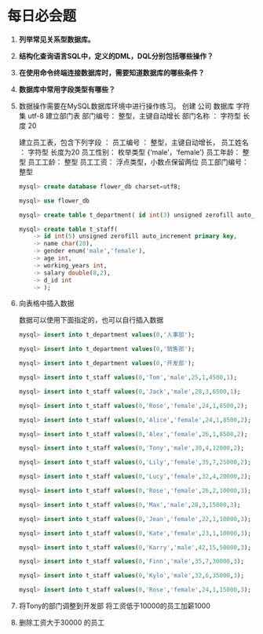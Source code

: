 # 每日必会题

1. **列举常见关系型数据库。** 

2. **结构化查询语言SQL中，定义的DML，DQL分别包括哪些操作？**

3. **在使用命令终端连接数据库时，需要知道数据库的哪些条件？**

4. **数据库中常用字段类型有哪些？**

5. 数据操作需要在MySQL数据库环境中进行操作练习。
   创建 公司 数据库 字符集 utf-8
   建立部门表
   部门编号： 整型，主键自动增长
   部门名称 ： 字符型 长度 20

   建立员工表，包含下列字段 ：
   员工编号 ： 整型，主键自动增长，
   员工姓名 ： 字符型 长度为20
   员工性别： 枚举类型 {‘male’，‘female’}
   员工年龄： 整型 
   员工工龄： 整型
   员工工资： 浮点类型，小数点保留两位
   员工部门编号：整型

   ```sql
   mysql> create database flower_db charset=utf8;
   
   mysql> use flower_db
   
   mysql> create table t_department( id int(3) unsigned zerofill auto_increment primary key, name char(20) );
   
   mysql> create table t_staff(
       -> id int(5) unsigned zerofill auto_increment primary key,
       -> name char(20),
       -> gender enum('male','female'),
       -> age int,
       -> working_years int,
       -> salary double(8,2),
       -> d_id int
       -> );
   
   ```

6. 向表格中插入数据 

   数据可以使用下面指定的，也可以自行插入数据

   ```sql
   mysql> insert into t_department values(0,'人事部');
   
   mysql> insert into t_department values(0,'销售部');
   
   mysql> insert into t_department values(0,'开发部');
   
   mysql> insert into t_staff values(0,'Tom','male',25,1,4500,1);
   
   mysql> insert into t_staff values(0,'Jack','male',28,3,6500,1);
   
   mysql> insert into t_staff values(0,'Rose','female',24,1,8500,2);
   
   mysql> insert into t_staff values(0,'Alice','female',24,1,8500,2);
   
   mysql> insert into t_staff values(0,'Alex','female',26,1,8500,2);
   
   mysql> insert into t_staff values(0,'Tony','male',30,4,12000,2);
   
   mysql> insert into t_staff values(0,'Lily','female',35,7,25000,2);
   
   mysql> insert into t_staff values(0,'Lucy','female',32,4,20000,2);
   
   mysql> insert into t_staff values(0,'Rose','female',26,2,10000,3);
   
   mysql> insert into t_staff values(0,'Max','male',28,3,15000,3);
   
   mysql> insert into t_staff values(0,'Jean','female',22,1,10000,3);
   
   mysql> insert into t_staff values(0,'Kate','female',23,1,10000,3);
   
   mysql> insert into t_staff values(0,'Karry','male',42,15,50000,3);
   
   mysql> insert into t_staff values(0,'Finn','male',35,7,30000,3);
   
   mysql> insert into t_staff values(0,'Kylo','male',32,6,35000,3);
   
   mysql> insert into t_staff values(0,'Rose','female',24,1,15000,3);
   
   ```

7. 将Tony的部门调整到开发部
   将工资低于10000的员工加薪1000

8. 删除工资大于30000 的员工



   

